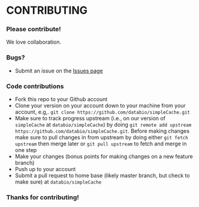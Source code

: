 # CONTRIBUTING #

### Please contribute!

We love collaboration.

### Bugs?

* Submit an issue on the [Issues page](https://github.com/databio/simpleCache/issues)

### Code contributions

* Fork this repo to your Github account
* Clone your version on your account down to your machine from your account, e.g,. `git clone https://github.com/databio/simpleCache.git`
* Make sure to track progress upstream (i.e., on our version of `simpleCache` at `databio/simpleCache`) by doing `git remote add upstream https://github.com/databio/simpleCache.git`. Before making changes make sure to pull changes in from upstream by doing either `git fetch upstream` then merge later or `git pull upstream` to fetch and merge in one step
* Make your changes (bonus points for making changes on a new feature branch)
* Push up to your account
* Submit a pull request to home base (likely master branch, but check to make sure) at `databio/simpleCache`

### Thanks for contributing!
